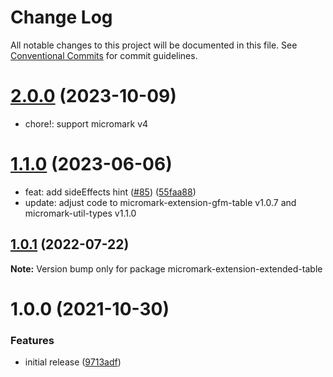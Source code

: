 # Change Log

All notable changes to this project will be documented in this file.
See [Conventional Commits](https://conventionalcommits.org) for commit guidelines.

# [2.0.0](https://github.com/wataru-chocola/remark-extended-table/compare/micromark-extension-extended-table@1.1.0...micromark-extension-extended-table@2.0.0) (2023-10-09)

* chore!: support micromark v4


# [1.1.0](https://github.com/wataru-chocola/remark-extended-table/compare/micromark-extension-extended-table@1.0.1...micromark-extension-extended-table@1.1.0) (2023-06-06)

* feat: add sideEffects hint ([#85](https://github.com/wataru-chocola/remark-extended-table/issues/85)) ([55faa88](https://github.com/wataru-chocola/remark-extended-table/commit/55faa88df70c8b0f6e8fbae8a65cd3e51d299d54))
* update: adjust code to micromark-extension-gfm-table v1.0.7 and micromark-util-types v1.1.0



## [1.0.1](https://github.com/wataru-chocola/remark-extended-table/compare/micromark-extension-extended-table@1.0.0...micromark-extension-extended-table@1.0.1) (2022-07-22)

**Note:** Version bump only for package micromark-extension-extended-table





# 1.0.0 (2021-10-30)


### Features

* initial release ([9713adf](https://github.com/wataru-chocola/remark-extended-table/commit/9713adfe243fa6d90081024e2e226c275ecdae1f))
